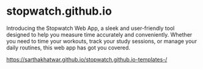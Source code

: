 # stopwatch.github.io

Introducing the Stopwatch Web App, a sleek and user-friendly tool designed to help you measure time accurately and conveniently. Whether you need to time your workouts, track your study sessions, or manage your daily routines, this web app has got you covered.

https://sarthakhatwar.github.io/stopwatch.github.io-templates-/
